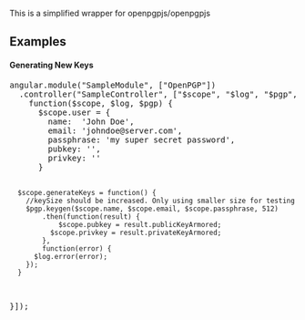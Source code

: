 This is a simplified wrapper for openpgpjs/openpgpjs

<h2>Examples</h2>

<h4>Generating New Keys</h4>
<pre>
angular.module("SampleModule", ["OpenPGP"])
  .controller("SampleController", ["$scope", "$log", "$pgp", 
    function($scope, $log, $pgp) {
      $scope.user = {
        name:  'John Doe',
        email: 'johndoe@server.com',
        passphrase: 'my super secret password',
        pubkey: '',
        privkey: ''
      }
      
      $scope.generateKeys = function() {
        //keySize should be increased. Only using smaller size for testing
        $pgp.keygen($scope.name, $scope.email, $scope.passphrase, 512) 
    		.then(function(result) {
    			$scope.pubkey = result.publicKeyArmored;
    		  $scope.privkey = result.privateKeyArmored;
    		},
    		function(error) {
      	  $log.error(error);
      	});
      }
}]);
</pre>
